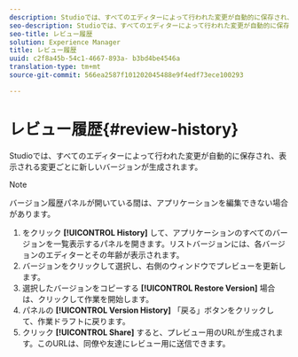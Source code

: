 ```yaml
---
description: Studioでは、すべてのエディターによって行われた変更が自動的に保存され、表示される変更ごとに新しいバージョンが生成されます。
seo-description: Studioでは、すべてのエディターによって行われた変更が自動的に保存され、表示される変更ごとに新しいバージョンが生成されます。
seo-title: レビュー履歴
solution: Experience Manager
title: レビュー履歴
uuid: c2f8a45b-54c1-4667-893a- b3bd4be4546a
translation-type: tm+mt
source-git-commit: 566ea2587f101202045488e9f4edf73ece100293

---
```



# レビュー履歴{#review-history}

Studioでは、すべてのエディターによって行われた変更が自動的に保存され、表示される変更ごとに新しいバージョンが生成されます。

>[!NOTE]
>
>バージョン履歴パネルが開いている間は、アプリケーションを編集できない場合があります。

1. をクリック **[!UICONTROL History]** して、アプリケーションのすべてのバージョンを一覧表示するパネルを開きます。リストバージョンには、各バージョンのエディターとその年齢が表示されます。
1. バージョンをクリックして選択し、右側のウィンドウでプレビューを更新します。
1. 選択したバージョンをコピーする **[!UICONTROL Restore Version]** 場合は、クリックして作業を開始します。
1. パネルの **[!UICONTROL Version History]** 「戻る」ボタンをクリックして、作業ドラフトに戻ります。
1. クリック **[!UICONTROL Share]** すると、プレビュー用のURLが生成されます。このURLは、同僚や友達にレビュー用に送信できます。
